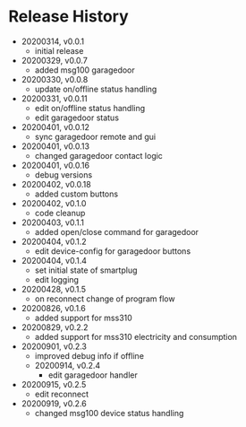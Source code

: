 # Release History

* 20200314, v0.0.1
	* initial release
* 20200329, v0.0.7
	* added msg100 garagedoor
* 20200330, v0.0.8
	* update on/offline status handling
* 20200331, v0.0.11
	* edit on/offline status handling
	* edit garagedoor status
* 20200401, v0.0.12
	* sync garagedoor remote and gui
* 20200401, v0.0.13
	* changed garagedoor contact logic
* 20200401, v0.0.16
	* debug versions
* 20200402, v0.0.18
	* added custom buttons
* 20200402, v0.1.0
	* code cleanup
* 20200403, v0.1.1
	* added open/close command for garagedoor
* 20200404, v0.1.2
	* edit device-config for garagedoor buttons
* 20200404, v0.1.4
	* set initial state of smartplug
	* edit logging
* 20200428, v0.1.5
	* on reconnect change of program flow
* 20200826, v0.1.6
	* added support for mss310
* 20200829, v0.2.2
	* added support for mss310 electricity and consumption
* 20200901, v0.2.3
	* improved debug info if offline
	* 20200914, v0.2.4
		* edit garagedoor handler
* 20200915, v0.2.5
	* edit reconnect
* 20200919, v0.2.6
	* changed msg100 device status handling
